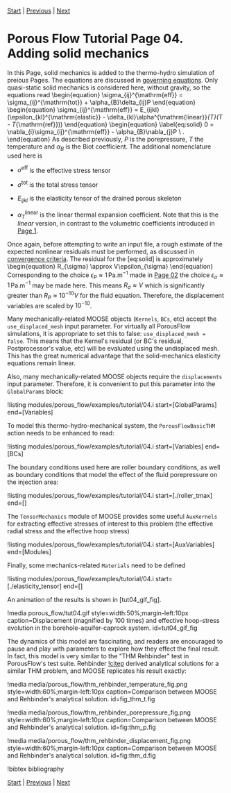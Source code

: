 [Start](porous_flow/tutorial_00.md) |
[Previous](porous_flow/tutorial_03.md) |
[Next](porous_flow/tutorial_05.md)

# Porous Flow Tutorial Page 04.  Adding solid mechanics

In this Page, solid mechanics is added to the thermo-hydro simulation of preious Pages.  The equations are discussed in [governing equations](porous_flow/governing_equations.md).  Only quasi-static solid mechanics is considered here, without gravity, so the equations read
\begin{equation}
\sigma_{ij}^{\mathrm{eff}}  = \sigma_{ij}^{\mathrm{tot}} + \alpha_{B}\delta_{ij}P
\end{equation}
\begin{equation}
\sigma_{ij}^{\mathrm{eff}}  =  E_{ijkl}(\epsilon_{kl}^{\mathrm{elastic}} - \delta_{kl}\alpha^{\mathrm{linear}}_{T}(T - T_{\mathrm{ref}}))
\end{equation}
\begin{equation}
\label{eq:solid}
0  =  \nabla_{i}\sigma_{ij}^{\mathrm{eff}} - \alpha_{B}\nabla_{j}P \ .
\end{equation}
As described previously, $P$ is the porepressure, $T$ the temperature and $\alpha_{B}$ is the Biot coefficient.  The additional nomenclature used here is

- $\sigma^{\mathrm{eff}}$ is the effective stress tensor

- $\sigma^{\mathrm{tot}}$ is the total stress tensor

- $E_{ijkl}$ is the elasticity tensor of the drained porous skeleton

- $\alpha^{\mathrm{linear}}_{T}$ is the linear thermal expansion
  coefficient.  Note that this is the *linear* version, in contrast to
  the volumetric coefficients introduced in [Page 1](porous_flow/tutorial_01.md).

Once again, before  attempting to write an input file, a rough estimate of the expected nonlinear residuals must be performed, as discussed in [convergence criteria](porous_flow/convergence.md).  The residual for the [eq:solid] is approximately
\begin{equation}
R_{\sigma} \approx V\epsilon_{\sigma}
\end{equation}
Corresponding to the choice $\epsilon_{P}\approx  1\,$Pa.m$^{-1}$ made in [Page 02](porous_flow/tutorial_02.md) the choice $\epsilon_{\sigma}\approx 1\,$Pa.m$^{-1}$ may be made here.  This means $R_{\sigma}\approx V$ which is significantly greater than $R_{P}\approx 10^{-10}V$ for the fluid equation.  Therefore, the displacement variables are scaled by $10^{-10}$.

Many mechanically-related MOOSE objects (`Kernels`, `BCs`, etc) accept the `use_displaced_mesh` input parameter.  For virtually all PorousFlow simulations, it is appropriate to set this to false: `use_displaced_mesh = false`.  This means that the Kernel's residual (or BC's residual, Postprocessor's value, etc) will be evaluated using the undisplaced mesh.  This has the great numerical advantage that the solid-mechanics elasticity equations remain linear.

Also, many mechanically-related MOOSE objects require the `displacements` input parameter.  Therefore, it is convenient to put this parameter into the `GlobalParams` block:

!listing modules/porous_flow/examples/tutorial/04.i start=[GlobalParams] end=[Variables]

To model this thermo-hydro-mechanical system, the `PorousFlowBasicTHM` action needs to be enhanced to read:

!listing modules/porous_flow/examples/tutorial/04.i start=[Variables] end=[BCs]

The boundary conditions used here are roller boundary conditions, as well as boundary conditions that model the effect of the fluid porepressure on the injection area:

!listing modules/porous_flow/examples/tutorial/04.i start=[./roller_tmax] end=[]

The `TensorMechanics` module of MOOSE provides some useful `AuxKernels` for extracting effective stresses of interest to this problem (the effective radial stress and the effective hoop stress)

!listing modules/porous_flow/examples/tutorial/04.i start=[AuxVariables] end=[Modules]

Finally, some mechanics-related `Materials` need to be defined

!listing modules/porous_flow/examples/tutorial/04.i start=[./elasticity_tensor] end=[]

An animation of the results is shown in [tut04_gif_fig].

!media porous_flow/tut04.gif style=width:50%;margin-left:10px caption=Displacement (magnified by 100 times) and effective hoop-stress evolution in the borehole-aquifer-caprock system.  id=tut04_gif_fig

The dynamics of this model are fascinating, and readers are encouraged to pause and play with parameters to explore how they effect the final result.  In fact, this model is very similar to the "THM Rehbinder" test in PorousFlow's test suite.  Rehbinder [!citep](rehbinder1995) derived analytical solutions for a similar THM problem, and MOOSE replicates his result exactly:

!media media/porous_flow/thm_rehbinder_temperature_fig.png style=width:60%;margin-left:10px caption=Comparison between MOOSE and Rehbinder's analytical solution.  id=fig_thm_t.fig

!media media/porous_flow/thm_rehbinder_porepressure_fig.png style=width:60%;margin-left:10px caption=Comparison between MOOSE and Rehbinder's analytical solution.  id=fig:thm_p.fig

!media media/porous_flow/thm_rehbinder_displacement_fig.png style=width:60%;margin-left:10px caption=Comparison between MOOSE and Rehbinder's analytical solution.  id=fig:thm_d.fig

!bibtex bibliography


[Start](porous_flow/tutorial_00.md) |
[Previous](porous_flow/tutorial_03.md) |
[Next](porous_flow/tutorial_05.md)
